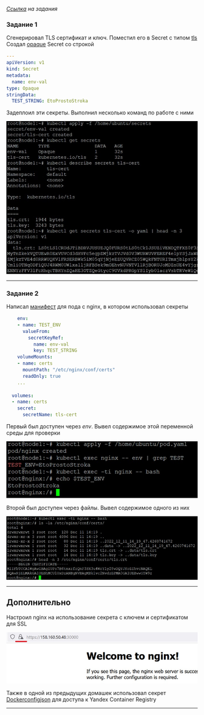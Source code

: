 
_[Ссылка](https://github.com/netology-code/clokub-homeworks/blob/clokub-5/14.1.md) на задания_

### Задание 1

Сгенерировал TLS сертификат и ключ. Поместил его в Secret с типом [tls](./ansible/files/manifests/secrets/secret-tls-cert.yaml)  
Создал [opaque](./ansible/files/manifests/secrets/secret-oraque.yaml) Secret со строкой
```yaml
---
apiVersion: v1
kind: Secret
metadata:
  name: env-val
type: Opaque
stringData:
  TEST_STRING: EtoProstoStroka
```

Задеплоил эти секреты. Выполнил несколько команд по работе с ними

![1](./attachment/1.jpg)

---

### Задание 2

Написал [манифест](./ansible/files/manifests/pod.yaml) для пода с nginx, в котором использовал секреты
```yaml
    env:
    - name: TEST_ENV
      valueFrom:
        secretKeyRef:
          name: env-val
          key: TEST_STRING
    volumeMounts:
    - name: certs
      mountPath: "/etc/nginx/conf/certs"
      readOnly: true
    ...
      
  volumes:
  - name: certs
    secret:
      secretName: tls-cert
```

Первый был доступен через _env_. Вывел содержимое этой переменной среды для проверки 

![2](./attachment/2.jpg)

Второй был доступен через файлы. Вывел содержимое одного из них

![4](./attachment/4.jpg)

---

## Дополнительно 

Настроил nginx на использование секрета с ключем и сертификатом для SSL

![3](./attachment/3.jpg)

Также в одной из предыдущих домашек использовал секрет [Dockerconfigjson](https://github.com/Dracula33/devops-netology/blob/main/homeworks/Kubernetes%20Kubectl/ansible/templates/manifests/secret_registry.yaml.j2) для доступа к Yandex Container Registry 

---

